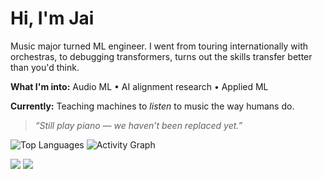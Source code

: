 # Hi, I'm Jai

Music major turned ML engineer. 
I went from touring internationally with orchestras, to debugging transformers, turns out the skills transfer 
better than you'd think.

**What I'm into:** Audio ML • AI alignment research • Applied ML

**Currently:** Teaching machines to *listen* to music the way humans do.

> *“Still play piano — we haven’t been replaced yet.”*

![Top Languages](https://github-readme-stats.vercel.app/api/top-langs/?username=Jai-Dhiman&layout=compact&theme=radical&hide_border=true) 
![Activity Graph](https://github-readme-activity-graph.vercel.app/graph?username=Jai-Dhiman&theme=react-dark&hide_border=true&area=true)

<p align="left">
  <a href="https://www.linkedin.com/in/jai-d"><img src="https://img.shields.io/badge/LinkedIn-0A66C2?style=for-the-badge&logo=linkedin&logoColor=white"/></a>
  <a href="https://www.jaidhiman.com"><img src="https://img.shields.io/badge/Website-121212?style=for-the-badge&logo=firefox&logoColor=white"/></a>
</p>
